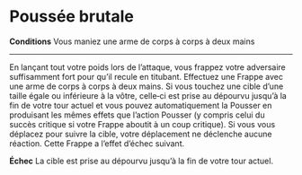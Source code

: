 # Poussée brutale

<p><strong>Conditions</strong> Vous maniez une arme de corps à corps à deux mains</p>
<hr>
<p>En lançant tout votre poids lors de l’attaque, vous frappez votre adversaire suffisamment fort pour qu’il recule en titubant. Effectuez une Frappe avec une arme de corps à corps à deux mains. Si vous touchez une cible d’une taille égale ou inférieure à la vôtre, celle‑ci est prise au dépourvu jusqu’à la fin de votre tour actuel et vous pouvez automatiquement la Pousser en produisant les mêmes effets que l’action Pousser (y compris celui du succès critique si votre Frappe aboutit à un coup critique). Si vous vous déplacez pour suivre la cible, votre déplacement ne déclenche aucune réaction. Cette Frappe a l’effet d’échec suivant.</p>
<p><strong>Échec</strong> La cible est prise au dépourvu jusqu’à la fin de votre tour actuel.</p>